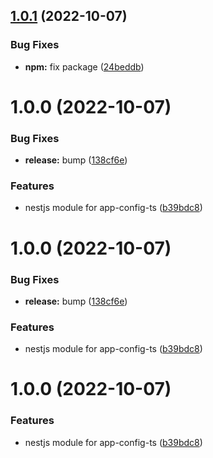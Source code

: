 ## [1.0.1](https://github.com/jbw/nestjs-app-config-ts/compare/v1.0.0...v1.0.1) (2022-10-07)


### Bug Fixes

* **npm:** fix package ([24beddb](https://github.com/jbw/nestjs-app-config-ts/commit/24beddbcc9020d68232269904a3b2b82e945238f))

# 1.0.0 (2022-10-07)


### Bug Fixes

* **release:** bump ([138cf6e](https://github.com/jbw/nestjs-app-config-ts/commit/138cf6e57b043c1c69513daabf17c9556ce7b95d))


### Features

* nestjs module for app-config-ts ([b39bdc8](https://github.com/jbw/nestjs-app-config-ts/commit/b39bdc899b1e7832888cf106dcbe7f016d97b4e3))

# 1.0.0 (2022-10-07)


### Bug Fixes

* **release:** bump ([138cf6e](https://github.com/jbw/nestjs-app-config-ts/commit/138cf6e57b043c1c69513daabf17c9556ce7b95d))


### Features

* nestjs module for app-config-ts ([b39bdc8](https://github.com/jbw/nestjs-app-config-ts/commit/b39bdc899b1e7832888cf106dcbe7f016d97b4e3))

# 1.0.0 (2022-10-07)


### Features

* nestjs module for app-config-ts ([b39bdc8](https://github.com/jbw/nestjs-app-config-ts/commit/b39bdc899b1e7832888cf106dcbe7f016d97b4e3))
